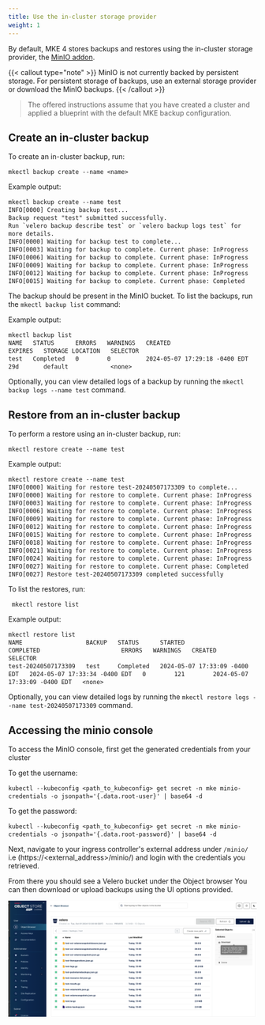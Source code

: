 ```yaml
---
title: Use the in-cluster storage provider
weight: 1
---
```


By default, MKE 4 stores backups and restores using the in-cluster storage
provider, the [MinIO addon](https://microk8s.io/docs/addon-minio).

{{< callout type="note" >}}
  MinIO is not currently backed by persistent storage. For persistent storage of backups, use an external storage provider or download the MinIO backups.
{{< /callout >}}

>The offered instructions assume that you have created a cluster and
applied a blueprint with the default MKE backup configuration.

## Create an in-cluster backup

To create an in-cluster backup, run:

```shell
mkectl backup create --name <name>
```

Example output:

```shell
mkectl backup create --name test
INFO[0000] Creating backup test...
Backup request "test" submitted successfully.
Run `velero backup describe test` or `velero backup logs test` for more details.
INFO[0000] Waiting for backup test to complete...
INFO[0003] Waiting for backup to complete. Current phase: InProgress
INFO[0006] Waiting for backup to complete. Current phase: InProgress
INFO[0009] Waiting for backup to complete. Current phase: InProgress
INFO[0012] Waiting for backup to complete. Current phase: InProgress
INFO[0015] Waiting for backup to complete. Current phase: Completed
```

The backup should be present in the MinIO bucket. To list the backups, run
the `mkectl backup list` command:

Example output:

```shell
mkectl backup list
NAME   STATUS      ERRORS   WARNINGS   CREATED                         EXPIRES   STORAGE LOCATION   SELECTOR
test   Completed   0        0          2024-05-07 17:29:18 -0400 EDT   29d       default            <none>
```

Optionally, you can view detailed logs of a backup by running the `mkectl
backup logs --name test` command.

## Restore from an in-cluster backup

To perform a restore using an in-cluster backup, run:

```shell
mkectl restore create --name test
```

Example output:

```shell
mkectl restore create --name test
INFO[0000] Waiting for restore test-20240507173309 to complete...
INFO[0000] Waiting for restore to complete. Current phase: InProgress
INFO[0003] Waiting for restore to complete. Current phase: InProgress
INFO[0006] Waiting for restore to complete. Current phase: InProgress
INFO[0009] Waiting for restore to complete. Current phase: InProgress
INFO[0012] Waiting for restore to complete. Current phase: InProgress
INFO[0015] Waiting for restore to complete. Current phase: InProgress
INFO[0018] Waiting for restore to complete. Current phase: InProgress
INFO[0021] Waiting for restore to complete. Current phase: InProgress
INFO[0024] Waiting for restore to complete. Current phase: InProgress
INFO[0027] Waiting for restore to complete. Current phase: Completed
INFO[0027] Restore test-20240507173309 completed successfully
```

To list the restores, run:

```shell
 mkectl restore list
 ```

Example output:

```shell
mkectl restore list
NAME                  BACKUP   STATUS      STARTED                         COMPLETED                       ERRORS   WARNINGS   CREATED                         SELECTOR
test-20240507173309   test     Completed   2024-05-07 17:33:09 -0400 EDT   2024-05-07 17:33:34 -0400 EDT   0        121        2024-05-07 17:33:09 -0400 EDT   <none>
```

Optionally, you can view detailed logs by running the
`mkectl restore logs --name test-20240507173309` command.

## Accessing the minio console

To access the MinIO console, first get the generated credentials from your cluster

To get the username:
```shell
kubectl --kubeconfig <path_to_kubeconfig> get secret -n mke minio-credentials -o jsonpath='{.data.root-user}' | base64 -d
```

To get the password:
```shell
kubectl --kubeconfig <path_to_kubeconfig> get secret -n mke minio-credentials -o jsonpath='{.data.root-password}' | base64 -d
```

Next, navigate to your ingress controller's external address under `/minio/` i.e (https://<external_address>/minio/) and login with the credentials you retrieved.

From there you should see a Velero bucket under the Object browser
You can then download or upload backups using the UI options provided.

![img_2.png](img_2.png)
